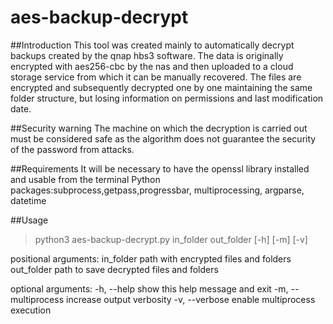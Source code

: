 # aes-backup-decrypt
##Introduction
This tool was created mainly to automatically decrypt backups created by the qnap hbs3 software. The data is originally encrypted with aes256-cbc by the nas and then uploaded to a cloud storage service from which it can be manually recovered. The files are encrypted and subsequently decrypted one by one maintaining the same folder structure, but losing information on permissions and last modification date.

##Security warning
The machine on which the decryption is carried out must be considered safe as the algorithm does not guarantee the security of the password from attacks.

##Requirements
It will be necessary to have the openssl library installed and usable from the terminal
Python packages:subprocess,getpass,progressbar, multiprocessing, argparse, datetime

##Usage
> python3 aes-backup-decrypt.py in_folder out_folder [-h] [-m] [-v]

positional arguments:
  in_folder           path with encrypted files and folders
  out_folder          path to save decrypted files and folders

optional arguments:
  -h, --help          show this help message and exit
  -m, --multiprocess  increase output verbosity
  -v, --verbose       enable multiprocess execution
